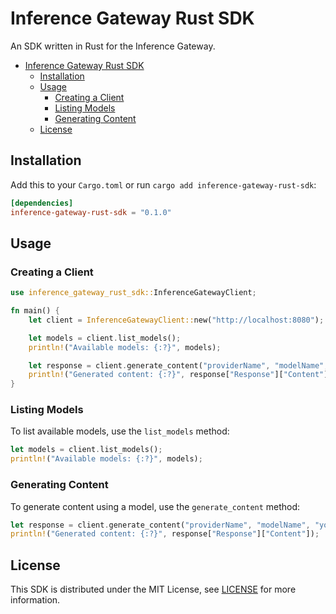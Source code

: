 # Inference Gateway Rust SDK

An SDK written in Rust for the Inference Gateway.

- [Inference Gateway Rust SDK](#inference-gateway-rust-sdk)
  - [Installation](#installation)
  - [Usage](#usage)
    - [Creating a Client](#creating-a-client)
    - [Listing Models](#listing-models)
    - [Generating Content](#generating-content)
  - [License](#license)

## Installation

Add this to your `Cargo.toml` or run `cargo add inference-gateway-rust-sdk`:

```toml
[dependencies]
inference-gateway-rust-sdk = "0.1.0"
```

## Usage

### Creating a Client

```rust
use inference_gateway_rust_sdk::InferenceGatewayClient;

fn main() {
    let client = InferenceGatewayClient::new("http://localhost:8080");

    let models = client.list_models();
    println!("Available models: {:?}", models);

    let response = client.generate_content("providerName", "modelName", "your prompt here");
    println!("Generated content: {:?}", response["Response"]["Content"]);
}
```

### Listing Models

To list available models, use the `list_models` method:

```rust
let models = client.list_models();
println!("Available models: {:?}", models);
```

### Generating Content

To generate content using a model, use the `generate_content` method:

```rust
let response = client.generate_content("providerName", "modelName", "your prompt here");
println!("Generated content: {:?}", response["Response"]["Content"]);
```

## License

This SDK is distributed under the MIT License, see [LICENSE](LICENSE) for more information.
